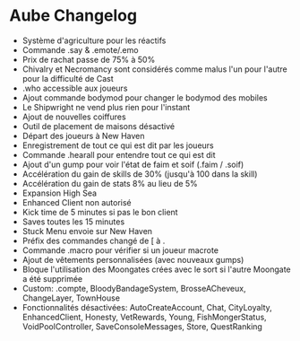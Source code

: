 # Aube Changelog
- Système d'agriculture pour les réactifs
- Commande .say & .emote/.emo
- Prix de rachat passe de 75% à 50%
- Chivalry et Necromancy sont considérés comme malus l'un pour l'autre pour la difficulté de Cast
- .who accessible aux joueurs
- Ajout commande bodymod pour changer le bodymod des mobiles
- Le Shipwright ne vend plus rien pour l'instant
- Ajout de nouvelles coiffures
- Outil de placement de maisons désactivé
- Départ des joueurs à New Haven
- Enregistrement de tout ce qui est dit par les joueurs
- Commande .hearall pour entendre tout ce qui est dit
- Ajout d'un gump pour voir l'état de faim et soif (.faim / .soif)
- Accélération du gain de skills de 30% (jusqu'à 100 dans la skill)
- Accélération du gain de stats 8% au lieu de 5%
- Expansion High Sea
- Enhanced Client non autorisé
- Kick time de 5 minutes si pas le bon client
- Saves toutes les 15 minutes
- Stuck Menu envoie sur New Haven
- Préfix des commandes changé de [ à .
- Commande .macro pour vérifier si un joueur macrote
- Ajout de vêtements personnalisées (avec nouveaux gumps)
- Bloque l'utilisation des Moongates crées avec le sort si l'autre Moongate a été supprimée
- Custom: .compte, BloodyBandageSystem, BrosseACheveux, ChangeLayer, TownHouse
- Fonctionnalités désactivées: AutoCreateAccount, Chat, CityLoyalty, EnhancedClient, Honesty, VetRewards, Young, FishMongerStatus, VoidPoolController, SaveConsoleMessages, Store, QuestRanking